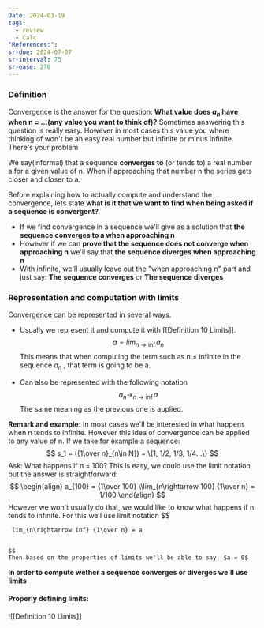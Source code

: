```yaml
---
Date: 2024-03-19
tags:
  - review
  - Calc
"References:":
sr-due: 2024-07-07
sr-interval: 75
sr-ease: 270
---
```

### Definition
Convergence is the answer for the question: **What value does $a_n$ have when n = ...(any value you want to think of)?** Sometimes answering this question is really easy. However in most cases this value you where thinking of won't be an easy real number but infinite or minus infinite. There's your problem

We say(informal) that a sequence **converges to** (or tends to) a real number a for a given value of n. When if approaching that number n the series gets closer and closer to a. 

Before explaining how to actually compute and understand the convergence, lets state **what is it that we want to find when being asked if a sequence is convergent?** 
+ If we find convergence in a sequence we'll give as a solution that **the sequence converges to a when approaching n**
+ However if we can **prove that the sequence does not converge when approaching n** we'll say that **the sequence diverges when approaching n**
+ With infinite, we'll usually leave out the "when approaching n" part and just say: **The sequence converges** or **The sequence diverges**

### Representation and computation with limits
Convergence can be represented in several ways. 
+ Usually we represent it and compute it with [[Definition 10 Limits]]. 
	$$
	a = lim_{n\rightarrow \inf} a_n
	$$
	This means that when computing the term such as n = infinite in  the sequence $a_n$ , that term is going to be a. 

+ Can also be represented with the following notation
	$$
	a_n \rightarrow_{n\rightarrow \inf} a
	$$
	The same meaning as the previous one is applied. 

**Remark and example:**
	In most cases we'll be interested in what happens when n tends to infinite. However this idea of convergence can be applied to any value of n. If we take for example a sequence: 
	$$
	s_1 = ({1\over n}_{n\in N}) = \{1, 1/2, 1/3, 1/4...\}
	$$
	Ask: What happens if n = 100? 
	This is easy, we could use the limit notation but the answer is straightforward: 
	$$
	\begin{align}
	a_{100} = {1\over 100} \\lim_{n\rightarrow 100} {1\over n} = 1/100
	\end{align}
	$$
	However we won't usually do that, we would like to know what happens if n tends to infinite. For this we'l use limit notation
	$$
	
	 lim_{n\rightarrow inf} {1\over n} = a
	
		
	$$
	Then based on the properties of limits we'll be able to say: $a = 0$

**In order to compute wether a sequence converges or diverges we'll use limits**  
#### Properly defining limits: 
![[Definition 10 Limits]]